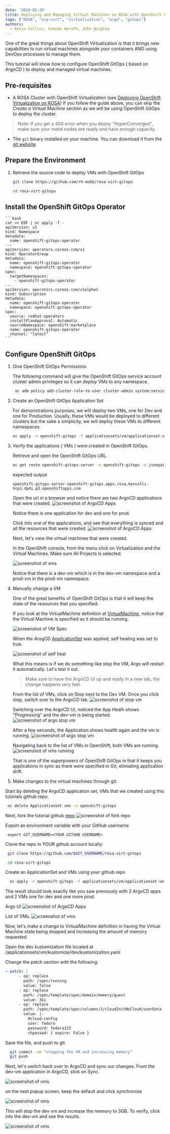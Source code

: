 ```yaml
---
date: '2024-05-20'
title: Deploying and Managing Virtual Machines on ROSA with OpenShift GitOps
tags: ["ROSA", "ocp-virt", "virtualization", "argo", "gitops"]
authors:
  - Kevin Collins, Kumudu Herath, John Quigley
---
```


One of the great things about OpenShift Virtualization is that it brings new capabilities to run virtual machines alongside your containers AND using DevOps processes to manage them.

This tutorial will show how to configure OpenShift GitOps ( based on ArgoCD ) to deploy and managed virtual machines.

## Pre-requisites

* A ROSA Cluster with OpenShift Virtualization (see [Deploying OpenShift Virtualization on ROSA](/experts/rosa/ocp-virt/basic/))
If you follow the guide above, you can skip the *Create a Virtual Machine* section as we will be using OpenShift GitOps to deploy the cluster.
> Note: If you get a 404 error when you depoy "HyperConverged", make sure your metal nodes are ready and have enough capacity. 
* The `git` binary installed on your machine.  You can download it from the [git website](https://git-scm.com/downloads).


## Prepare the Environment

1. Retrieve the source code to deploy VMs with OpenShift GitOps

    ```bash
    git clone https://github.com/rh-mobb/rosa-virt-gitops

    cd rosa-virt-gitops
    ```


## Install the OpenShift GitOps Operator

    ```bash
    cat << EOF | oc apply -f -
    apiVersion: v1
    kind: Namespace
    metadata:
      name: openshift-gitops-operator
    ---
    apiVersion: operators.coreos.com/v1
    kind: OperatorGroup
    metadata:
      name: openshift-gitops-operator
      namespace: openshift-gitops-operator
    spec:
      targetNamespaces:
        - openshift-gitops-operator
    ---
    apiVersion: operators.coreos.com/v1alpha1
    kind: Subscription
    metadata:
      name: openshift-gitops-operator
      namespace: openshift-gitops-operator
    spec:
      source: redhat-operators
      installPlanApproval: Automatic
      sourceNamespace: openshift-marketplace
      name: openshift-gitops-operator
      channel: "latest"
    ```


## Configure OpenShift GitOps

1. Give OpenShift GitOps Permissions
   
   The following command will give the OpenShift GitOps service account cluster admin privileges so it can deploy VMs to any namespace.

   ```bash
    oc adm policy add-cluster-role-to-user cluster-admin system:serviceaccount:openshift-gitops:openshift-gitops-argocd-application-controller
    ```

1. Create an OpenShift GitOps Application Set

    For demonstrations purposes, we will deploy two VMs, one for Dev and one for Production.  Usually, these VMs would be deployed to different clusters but the sake a simplicity, we will deploy these VMs to different namespaces.

    ```bash
    oc apply -n openshift-gitops -f applicationsets/vm/applicationset-vm.yaml
    ```

2. Verify the applications ( VMs ) were created in OpenShift GitOps.

    Retrieve and open the OpenShift GitOps URL.
    ```bash
    oc get route openshift-gitops-server -n openshift-gitops -o jsonpath='{.spec.host}{"\n"}'
    ```

    expected output
    ```text
    openshift-gitops-server-openshift-gitops.apps.rosa.kevcolli-hcp1.dp4i.p3.openshiftapps.com
    ```

    Open the url in a browser and notice there are two ArgoCD applications that were created.
    ![screenshot of ArgoCD Apps](./images/argo-vms.png)

    Notice there is one application for dev and one for prod.

    Click into one of the applications, and see that everything is synced and all the resources that were created.
    ![screenshot of ArgoCD Apps](./images/argo-dev-vm.png)

    Next, let's view the virtual machines that were created.

    In the OpenShift console, from the menu click on Virtualization and the Virtual Machines.   Make sure All Projects is selected.

    ![screenshot of vms](./images/vm-list.png)

    Notice that there is a dev-vm which is in the dev-vm namespace and a prod-vm in the prod-vm namespace.

3. Manually change a VM

    One of the great benefits of OpenShift GitOps is that it will keep the state of the resources that you specified.  

    If you look at the VirtualMachine definition at 
    [VirtualMachine](https://raw.githubusercontent.com/rh-mobb/rosa-virt-gitops/main/applicationsets/vm/kustomize/base/virtualmachine.yaml), notice that the Virtual Machine is specified as it should be running.

    ![screenshot of VM Spec](./images/vm-running.png)

    When the ArogCD [ApplicationSet](https://raw.githubusercontent.com/rh-mobb/rosa-virt-gitops/main/applicationsets/vm/applicationset-vm.yaml) was applied, self healing was set to true.


    ![screenshot of self heal](./images/argo-self-heal.png)

    What this means is if we do something like stop the VM, Argo will restart it automatically.  Let's test it out.

    > Make sure to have the ArgoCD UI up and ready in a new tab, the change happens very fast.  

    From the list of VMs, click on Stop next to the Dev VM.  Once you click stop, switch over to the ArgoCD tab.
    ![screenshot of stop vm](./images/argo-stop-vm.png)

    Switching over the ArgoCD UI, noticed the App Healh shows "Progressing" and the dev-vm is being started.
    ![screenshot of argo stop vm](./images/argo-vm-stopped.png)

    After a few seconds, the Application shows health again and the vm is running.
    ![screenshot of argo stop vm](./images/argo-vm-restarted.png)

    Navigating back to the list of VMs in OpenShift, both VMs are running.
    ![screenshot of vms running](./images/vms-running.png)

    That is one of the superpowers of OpenShift GitOps in that it keeps you applications in sync as there were specified in Git, elimiating application drift.

4. Make changes to the virtual machines through git.

Start by deleting the ArgoCD application set, VMs that we created using this tutorials github repo.

```bash
 oc delete ApplicationSet vms -n openshift-gitops
```

Next, fork the tutorial github [repo](https://github.com/rh-mobb/rosa-virt-gitops)
![screenshot of fork repo](./images/fork-repo.png)

Export an environment variable with your GitHub username
```
 export GIT_USERNAME=<YOUR GITHUB USERNAME>
```

Clone the repo in YOUR github account locally:
```bash
 git clone https://github.com/$GIT_USERNAME/rosa-virt-gitops

 cd rosa-virt-gitops
```

Create an ApplicationSet and VMs using your github repo
```bash
  oc apply -n openshift-gitops -f applicationsets/vm/applicationset-vm.yaml
```

The result should look exactly like you saw previously with 2 ArgoCD apps and 2 VMs one for dev and one more prod.

Argo UI
![screenshot of ArgoCD Apps](./images/argo-dev-vm.png)    

List of VMs.
![screenshot of vms](./images/vm-list.png)

Now, let's make a change to VirtualMachine definition in having the Virtual Machine state being stopped and increasing the amount of memory requested.

Open the dev kustomization file located at
/applicationsets/vm/kustomize/dev/kustomization.yaml

Change the patch section with the following:
```yaml
- patch: |
      - op: replace
        path: /spec/running
        value: false
      - op: replace
        path: /spec/template/spec/domain/memory/guest
        value: 3Gi
      - op: replace
        path: /spec/template/spec/volumes/1/cloudInitNoCloud/userData
        value: |-
          #cloud-config
          user: fedora
          password: fedora123
          chpasswd: { expire: False }
```

Save the file, and push to git.

```bash
  git commit -am "stopping the VM and increasing memory"
  git push
```

Next, let's switch back over to ArgoCD and sync our changes.  From the dev-vm application in ArgoCD, slick on Sync.

![screenshot of vms](./images/argo-sync.png)

on the next popup screen, keep the default and click synchronize

![screenshot of vms](./images/argo-sync2.png)

This will stop the dev vm and increase the memory to 3GB.  To verify, click into the dev-vm and see the results.

![screenshot of vms](./images/vm-stopped-memory.png)






